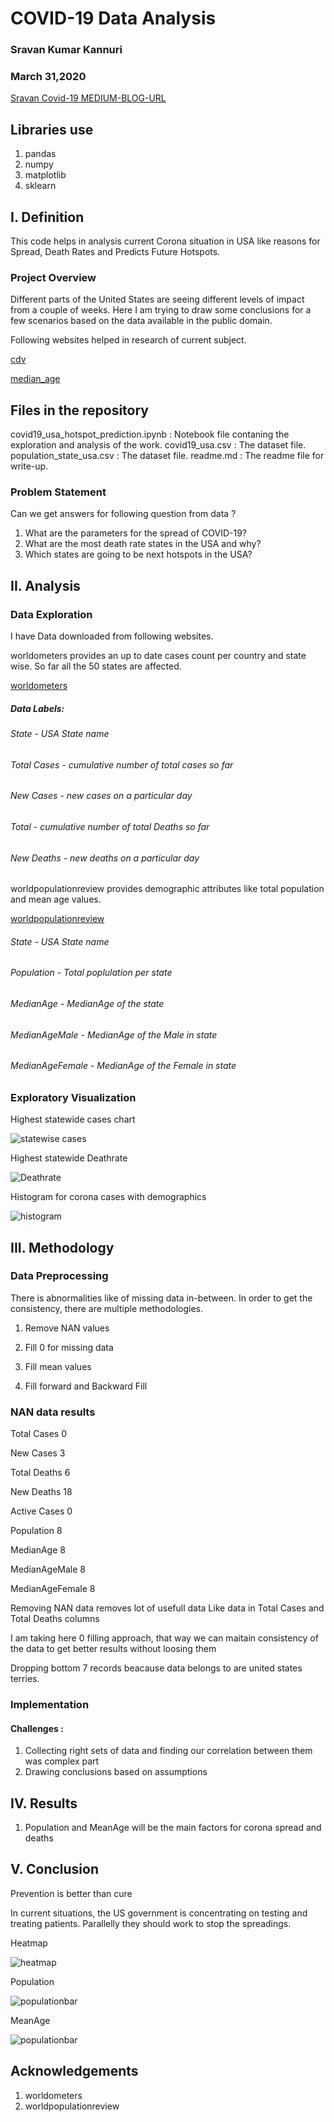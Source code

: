 
# COVID-19 Data Analysis

### Sravan Kumar Kannuri
### March 31,2020

[Sravan Covid-19 MEDIUM-BLOG-URL](https://medium.com/@shravank/covid-19-impact-on-the-usa-b51213ad4ff7)

## Libraries use
1. pandas
2. numpy
3. matplotlib
4. sklearn


## I. Definition

This code helps in analysis current Corona situation in USA like reasons for Spread, Death Rates and Predicts Future Hotspots.

### Project Overview
Different parts of the United States are seeing different levels of impact from a couple of weeks. Here I am trying to draw some conclusions for a few scenarios based on the data available in the public domain.

Following websites helped in research of current subject.

[cdv](https://www.cdc.gov/coronavirus/2019-ncov/prevent-getting-sick/index.html)

[median_age](https://en.wikipedia.org/wiki/List_of_countries_by_median_age)

## Files in the repository
covid19_usa_hotspot_prediction.ipynb : Notebook file contaning the exploration and analysis of the work.
covid19_usa.csv : The dataset file.
population_state_usa.csv : The dataset file.
readme.md : The readme file for write-up.


### Problem Statement

Can we get answers for following question from data ?

1. What are the parameters for the spread of COVID-19?
2. What are the most death rate states in the USA and why?
3. Which states are going to be next hotspots in the USA?


## II. Analysis
### Data Exploration

I have Data downloaded from following websites.

worldometers provides an up to date cases count per country and state wise. So far all the 50 states are affected. 

[worldometers](https://www.worldometers.info/coronavirus/country/us/)

##### Data Labels:

###### State - USA State name 
###### Total Cases - cumulative number of total cases so far
######  New Cases - new cases on a particular day
######  Total - cumulative number of total Deaths so far
######  New Deaths - new deaths on a particular day



worldpopulationreview provides demographic attributes like total population and mean age values.

[worldpopulationreview](https://worldpopulationreview.com/states/median-age-by-state/)

######  State - USA State name  
######  Population - Total poplulation per state
######  MedianAge - MedianAge of the state 
######  MedianAgeMale	- MedianAge of the Male in state
######  MedianAgeFemale - MedianAge of the Female in state

### Exploratory Visualization

Highest statewide cases chart

![](images/statewise_cases.png "statewise cases")

Highest statewide Deathrate 

![](images/Deathrate.png "Deathrate")

Histogram for corona cases with demographics

![](images/histgram.png "histogram")



## III. Methodology

### Data Preprocessing
There is abnormalities like of missing data in-between. In order to get the consistency, there are multiple methodologies.

1. Remove NAN values

2. Fill 0 for missing data

3. Fill mean values

4. Fill forward and Backward Fill

### NAN data results 

Total Cases         0

New Cases           3

Total Deaths        6

New Deaths         18

Active Cases        0

Population          8

MedianAge           8

MedianAgeMale       8

MedianAgeFemale     8

Removing NAN data removes lot of usefull data Like data in Total Cases and Total Deaths columns

I am taking here 0 filling approach, that way we can maitain consistency of the data to get better results without loosing them

Dropping bottom 7 records beacause data belongs to are united states terries.



### Implementation
#### Challenges :
1. Collecting right sets of data and finding our correlation between them was complex part
2. Drawing conclusions based on assumptions


## IV. Results

1. Population and MeanAge will be the main factors for corona spread and deaths

## V. Conclusion

Prevention is better than cure

In current situations, the US government is concentrating on testing and treating patients. Parallelly they should work to stop the spreadings. 

Heatmap

![](images/heatmap.png "heatmap")

Population 

![](images/populationbar.png "populationbar")

MeanAge

![](images/meanage.png "populationbar")

## Acknowledgements
1. worldometers
2. worldpopulationreview 













